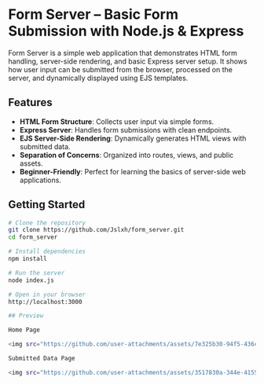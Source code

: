 # Form Server – Basic Form Submission with Node.js & Express

Form Server is a simple web application that demonstrates HTML form handling, server-side rendering, and basic Express server setup.
It shows how user input can be submitted from the browser, processed on the server, and dynamically displayed using EJS templates.

## Features

* **HTML Form Structure**: Collects user input via simple forms.
* **Express Server**: Handles form submissions with clean endpoints.
* **EJS Server-Side Rendering**: Dynamically generates HTML views with submitted data.
* **Separation of Concerns**: Organized into routes, views, and public assets.
* **Beginner-Friendly**: Perfect for learning the basics of server-side web applications.

## Getting Started

```bash
# Clone the repository
git clone https://github.com/Jslxh/form_server.git
cd form_server

# Install dependencies
npm install

# Run the server
node index.js

# Open in your browser
http://localhost:3000

## Preview

Home Page

<img src="https://github.com/user-attachments/assets/7e325b30-94f5-436c-a303-2c191f53faf6" alt="Form Server Home Page" width="600"/>

Submitted Data Page

<img src="https://github.com/user-attachments/assets/3517830a-344e-4155-847c-562da86b7e59" alt="Form Server Submitted Data Page" width="600"/>

```



